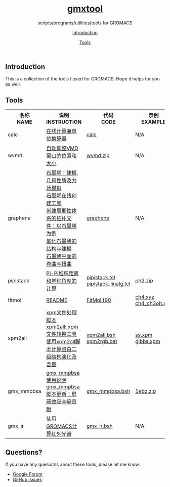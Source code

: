 <body><div class="wrapper">
	<header>
		<h1><a href="https://jerkwin.github.io/gmxtool/">gmxtool</a></h1>
		<p>scripts/programs/utilities/tools for GROMACS</p>
		<p class="view"><a href="#Introduction">Introduction</a></p>
		<p class="view"><a href="#Tools">Tools</a></p>
	</header>

<h2 id="Introduction">Introduction</h2>

<p>This is a collection of the tools I used for GROMACS. Hope it helps for you as well.</p>

<h2 id="Tools">Tools</h2></p>

<table>
<th>名称<br>NAME</th><th>说明<br>INSTRUCTION</th> <th>代码<br>CODE</th> <th>示例<br>EXAMPLE</th>

<tr>
<td>calc</td>
<td><a href="https://jerkwin.github.io/2019/11/19/%E5%9C%A8%E7%BA%BF%E8%AE%A1%E7%AE%97%E5%85%BC%E5%8D%95%E4%BD%8D%E6%8D%A2%E7%AE%97%E5%99%A8/">在线计算兼单位换算器</a></td>
<td><a href="./calc/calc.html">calc</a></td>
<td>N/A</td>
</tr>

<tr>
<td>wvmd</td>
<td><a href="https://jerkwin.github.io/2017/02/11/%E8%87%AA%E5%8A%A8%E8%B0%83%E6%95%B4VMD%E7%AA%97%E5%8F%A3%E7%9A%84%E4%BD%8D%E7%BD%AE%E5%92%8C%E5%A4%A7%E5%B0%8F/">自动调整VMD窗口的位置和大小</a></td>
<td><a href="./wvmd/wvmd.zip">wvmd.zip</a></td>
<td>N/A</td>
</tr>

<tr>
<td>graphene</td>
<td><a href="http://jerkwin.github.io/2014/05/09/%E7%9F%B3%E5%A2%A8%E7%83%AF-%E5%BB%BA%E6%A8%A1-%E5%87%A0%E4%BD%95%E6%80%A7%E8%B4%A8%E5%8F%8A%E5%8A%9B%E5%9C%BA%E6%A8%A1%E6%8B%9F/">石墨烯：建模, 几何性质及力场模拟</a><br>
<a href="https://jerkwin.github.io/2014/12/24/%E7%9F%B3%E5%A2%A8%E7%83%AF%E5%9C%A8%E7%BA%BF%E5%88%9B%E5%BB%BA%E5%B7%A5%E5%85%B7/">石墨烯在线创建工具</a><br>
<a href="https://jerkwin.github.io/GMX/GMXtut-8/">创建周期性体系的拓扑文件：以石墨烯为例</a><br>
<a href="https://jerkwin.github.io/2020/04/05/%E6%B0%A7%E5%8C%96%E7%9F%B3%E5%A2%A8%E7%83%AF%E7%9A%84%E7%BB%93%E6%9E%84%E4%B8%8E%E5%BB%BA%E6%A8%A1/">氧化石墨烯的结构与建模</a><br>
<a href="https://jerkwin.github.io/2020/06/03/%E7%9F%B3%E5%A2%A8%E7%83%AF%E5%B9%B3%E9%9D%A2%E7%9A%84%E5%8D%B7%E6%9B%B2%E4%B8%8E%E6%89%AD%E6%9B%B2/">石墨烯平面的卷曲与扭曲</a><br>
</td>
<td><a href="./model/graphene.html">graphene</a></td>
<td>N/A</td>
</tr>

<tr>
<td>pipistack</td>
<td><a href="https://jerkwin.github.io/2018/08/29/Pi-Pi%E5%A0%86%E7%A7%AF%E8%B7%9D%E7%A6%BB%E5%92%8C%E5%A0%86%E7%A7%AF%E8%A7%92%E5%BA%A6%E7%9A%84%E8%AE%A1%E7%AE%97/">Pi-Pi堆积距离和堆积角度的计算</a></td>
<td><a href="./pipistack/pipistack.tcl">pipistack.tcl</a><br>
<a href="./pipistack/pipistack_linalg.tcl">pipistack_linalg.tcl</a></td>
<td><a href="./pipistack/ph2.zip">ph2.zip</a></td>

</td>

<tr>
<td>fitmol</td>
<td><a href="./fitmol/README.md.html">README</a></td>
<td><a href="./fitmol/FitMol.f90">FitMol.f90</a></td>
<td><a href="./fitmol/ch4.xyz">ch4.xyz</a><br>
<a href="./fitmol/ch4_ch3oh.xyz">ch4_ch3oh.xyz</a>
</td>

<tr>
<td>xpm2all</td>
<td><a href="https://jerkwin.github.io/2018/05/09/xpm%E6%96%87%E4%BB%B6%E5%A4%84%E7%90%86%E8%84%9A%E6%9C%AC/">xpm文件处理脚本</a><br>
<a href="https://jerkwin.github.io/2020/02/29/%E5%88%86%E5%AD%90%E6%A8%A1%E6%8B%9F%E5%91%A8%E5%88%8A-%E7%AC%AC_8_%E6%9C%9F/">xpm2all: xpm文件转换工具</a><br>
<a href="http://jerkwin.github.io/2020/07/10/%E4%BD%BF%E7%94%A8xpm2all%E8%84%9A%E6%9C%AC%E8%AE%A1%E7%AE%97%E8%9B%8B%E7%99%BD%E4%BA%8C%E7%BA%A7%E7%BB%93%E6%9E%84%E6%BC%94%E5%8C%96%E5%8F%8A%E5%90%AB%E9%87%8F/">使用xpm2all脚本计算蛋白二级结构演化及含量</a>
</td>
<td><a href="./xpm2all/xpm2all.bsh">xpm2all.bsh</a><br>
<a href="./xpm2all/xpm2rgb.bat">xpm2rgb.bat</a>
</td>
<td><a href="./xpm2all/ss.xpm">ss.xpm</a><br>
<a href="./xpm2all/gibbs.xpm">gibbs.xpm</a>
</td>

<tr>
<td>gmx_mmpbsa</td>
<td><a href="https://jerkwin.github.io/2019/07/31/gmx_mmpbsa%E4%BD%BF%E7%94%A8%E8%AF%B4%E6%98%8E/">gmx_mmpbsa使用说明</a><br>
<a href="https://jerkwin.github.io/2021/03/16/gmx_mmpbsa%E8%84%9A%E6%9C%AC%E6%9B%B4%E6%96%B0-%E5%B1%8F%E8%94%BD%E6%95%88%E5%BA%94%E4%B8%8E%E7%86%B5%E8%B4%A1%E7%8C%AE/">gmx_mmpbsa脚本更新：屏蔽效应与熵贡献</a></td>
<td><a href="./gmx_mmpbsa/gmx_mmpbsa.bsh">gmx_mmpbsa.bsh</a></td>
<td><a href="./gmx_mmpbsa/1ebz.zip">1ebz.zip</a></td>
</tr>

<tr>
<td>gmx_ir</td>
<td><a href="https://jerkwin.github.io/2017/08/20/%E4%BD%BF%E7%94%A8GROMACS%E8%AE%A1%E7%AE%97%E7%BA%A2%E5%A4%96%E5%85%89%E8%B0%B1/">使用GROMACS计算红外光谱</a></td>
<td><a href="./gmx_ir/gmx_ir.bsh">gmx_ir.bsh</a></td>
<td>N/A</td>
</tr>

</table>

<h2 id="Questions">Questions?</h2></p>

If you have any quesiotns about these tools, please let me know.

<ul>
<li><a href="https://groups.google.com/forum/#!forum/gmxtool">Google Forum</a></li>
<li><a href="https://github.com/Jerkwin/gmxtool/issues">GitHub issues</a></li>
</ul>

</div></body>